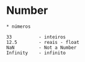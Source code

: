 # Number
    * números

    33          - inteiros
    12.5        - reais - float
    NaN         - Not a Number
    Infinity    - infinito

 
